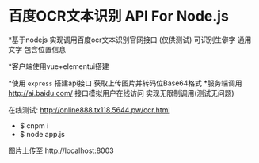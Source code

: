 # 百度OCR文本识别 API For Node.js

*基于nodejs 实现调用百度ocr文本识别官网接口  (仅供测试) 可识别生僻字 通用文字 包含位置信息

*客户端使用vue+elementui搭建

*使用 `express` 搭建api接口 获取上传图片并转码位Base64格式 
*服务端调用 http://ai.baidu.com/ 接口模拟用户在线访问 实现无限制调用(测试无问题) 


在线测试: http://online888.tx118.5644.pw/ocr.html


* $ cnpm i 
* $ node app.js

图片上传至 http://localhost:8003  


